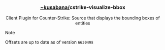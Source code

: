 <div align="center">
  <h3><a href="https://github.com/kusabana">
    ~kusabana/</a>cstrike-visualize-bbox
  </h3>
Client Plugin for Counter-Strike: Source that displays the bounding boxes of entities
</div>

> [!NOTE]  
> Offsets are up to date as of version `6630498`
